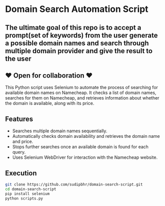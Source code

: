 # Domain Search Automation Script

## The ultimate goal of this repo is to accept a prompt(set of keywords) from the user generate a possible domain names and search through multiple domain provider and give the result to the user

## ❤️ Open for collaboration ❤️ ##


This Python script uses Selenium to automate the process of searching for available domain names on Namecheap. It checks a list of domain names, searches for them on Namecheap, and retrieves information about whether the domain is available, along with its price.

## Features
- Searches multiple domain names sequentially.
- Automatically checks domain availability and retrieves the domain name and price.
- Stops further searches once an available domain is found for each query.
- Uses Selenium WebDriver for interaction with the Namecheap website.

## Execution
```bash
git clone https://github.com/sudipbhr/domain-search-script.git
cd domain-search-script
pip install selenium
python scripts.py
